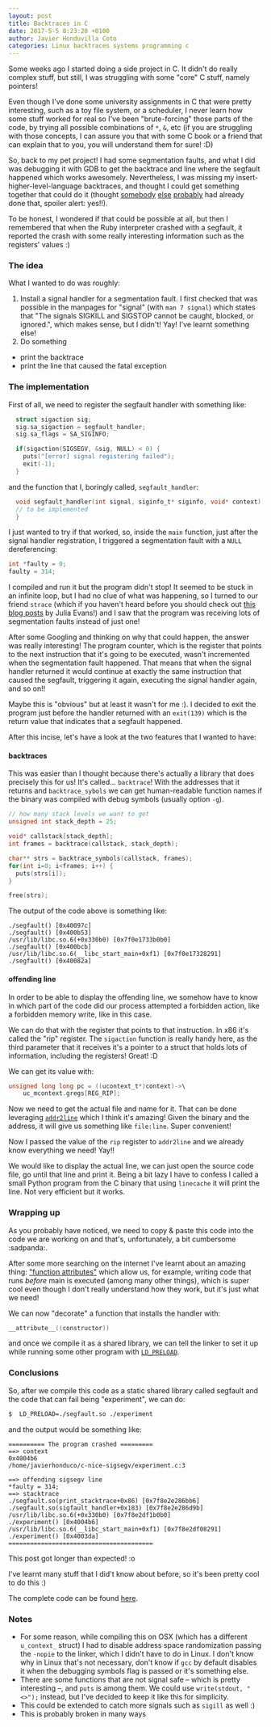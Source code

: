 ```yaml
---
layout: post
title: Backtraces in C
date: 2017-5-5 8:23:20 +0100
author: Javier Honduvilla Coto
categories: Linux backtraces systems programming c
---
```


Some weeks ago I started doing a side project in C. It didn't do really complex stuff, but still, I was struggling with some "core" C stuff, namely pointers!

Even though I've done some university assignments in C that were pretty interesting, such as a toy file system, or a scheduler, I never learn how some stuff worked for real so I've been "brute-forcing" those parts of the code, by trying all possible combinations of `*`, `&`, etc (if you are struggling with those concepts, I can assure you that with some C book or a friend that can explain that to you, you will understand them for sure! :D)

So, back to my pet project! I had some segmentation faults, and what I did was debugging it with GDB to get the backtrace and line where the segfault happened which works awesomely. Nevertheless, I was missing my insert-higher-level-language backtraces, and thought I could get something together that could do it (thought [somebody](https://www.gnu.org/software/libsigsegv/) [else](https://github.com/ddopson/node-segfault-handler) [probably](http://faulthandler.readthedocs.io/) had already done that, spoiler alert: yes!!).

To be honest, I wondered if that could be possible at all, but then I remembered that when the Ruby interpreter crashed with a segfault, it reported the crash with some really interesting information such as the registers' values :)

### The idea

What I wanted to do was roughly:
1. Install a signal handler for a segmentation fault. I first checked that was possible in the manpages for "signal" (with `man 7 signal`) which states that "The signals SIGKILL and SIGSTOP cannot be caught, blocked, or ignored.", which makes sense, but I didn't! Yay! I've learnt something else!
2. Do something
  - print the backtrace
  - print the line that caused the fatal exception

### The implementation
First of all, we need to register the segfault handler with something like:
```c
  struct sigaction sig;
  sig.sa_sigaction = segfault_handler;
  sig.sa_flags = SA_SIGINFO;

  if(sigaction(SIGSEGV, &sig, NULL) < 0) {
    puts("[error] signal registering failed");
    exit(-1);
  }
```
and the function that I, boringly called, `segfault_handler`:
```c
  void segfault_handler(int signal, siginfo_t* siginfo, void* context) {
  // to be implemented
  }
```

I just wanted to try if that worked, so, inside the `main` function, just after the signal handler registration, I triggered a segmentation fault with a `NULL` dereferencing:
```c
int *faulty = 0;
faulty = 314;
```

I compiled and run it but the program didn't stop! It seemed to be stuck in an infinite loop, but I had no clue of what was happening, so I turned to our friend `strace` (which if you haven't heard before you should check out [this blog posts](https://jvns.ca/categories/strace/) by Julia Evans!) and I saw that the program was receiving lots of segmentation faults instead of just one!

After some Googling and thinking on why that could happen, the answer was really interesting! The program counter, which is the register that points to the next instruction that it's going to be executed, wasn't incremented when the segmentation fault happened. That means that when the signal handler returned it would continue at exactly the same instruction that caused the segfault, triggering it again, executing the signal handler again, and so on!!

Maybe this is "obvious" but at least it wasn't for me :). I decided to exit the program just before the handler returned with an `exit(139)` which is the return value that indicates that a segfault happened.

After this incise, let's have a look at the two features that I wanted to have:

#### backtraces
This was easier than I thought because there's actually a library that does precisely this for us! It's called... `backtrace`! With the addresses that it returns and `backtrace_sybols` we can get human-readable function names if the binary was compiled with debug symbols (usually option `-g`).

```c
// how many stack levels we want to get
unsigned int stack_depth = 25;

void* callstack[stack_depth];
int frames = backtrace(callstack, stack_depth);

char** strs = backtrace_symbols(callstack, frames);
for(int i=0; i<frames; i++) {
  puts(strs[i]);
}

free(strs);
```

The output of the code above is something like:
```
./segfault() [0x40097c]
./segfault() [0x400b53]
/usr/lib/libc.so.6(+0x330b0) [0x7f0e1733b0b0]
./segfault() [0x400bcb]
/usr/lib/libc.so.6(__libc_start_main+0xf1) [0x7f0e17328291]
./segfault() [0x40082a]
```

#### offending line
In order to be able to display the offending line, we somehow have to know in which part of the code did our process attempted a forbidden action, like a forbidden memory write, like in this case.

We can do that with the register that points to that instruction. In x86 it's called the "rip" register. The `sigaction` function is really handy here, as the third parameter that it receives it's a pointer to a struct that holds lots of information, including the registers! Great! :D

We can get its value with:
```c
unsigned long long pc = ((ucontext_t*)context)->\
    uc_mcontext.gregs[REG_RIP];
```

Now we need to get the actual file and name for it. That can be done leveraging [`addr2line`](https://sourceware.org/binutils/docs-2.21/binutils/addr2line.html) which I think it's amazing! Given the binary and the address, it will give us something like `file:line`. Super convenient!

Now I passed the value of the `rip` register to `addr2line` and we already know everything we need! Yay!!

We would like to display the actual line, we can just open the source code file, go until that line and print it. Being a bit lazy I have to confess I called a small Python program from the C binary that using `linecache` it will print the line. Not very efficient but it works.

### Wrapping up
As you probably have noticed, we need to copy & paste this code into the code we are working on and that's, unfortunately, a bit cumbersome :sadpanda:.

After some more searching on the internet I've learnt about an amazing thing: ["function attributes"](https://gcc.gnu.org/onlinedocs/gcc-4.3.3/gcc/Function-Attributes.html) which allow us, for example, writing code that runs _before_ main is executed (among many other things), which is super cool even though I don't really understand how they work, but it's just what we need!

We can now "decorate" a function that installs the handler with:
```c
__attribute__((constructor))
```

and once we compile it as a shared library, we can tell the linker to set it up while running some other program with [`LD_PRELOAD`](https://rafalcieslak.wordpress.com/2013/04/02/dynamic-linker-tricks-using-ld_preload-to-cheat-inject-features-and-investigate-programs/).

### Conclusions
So, after we compile this code as a static shared library called segfault and the code that can fail being "experiment", we can do:
```bash
$  LD_PRELOAD=./segfault.so ./experiment
```

and the output would be something like:

```
========== The program crashed =========
==> context
0x4004b6
/home/javierhonduco/c-nice-sigsegv/experiment.c:3

==> offending sigsegv line
*faulty = 314;
==> stacktrace
./segfault.so(print_stacktrace+0x86) [0x7f8e2e286bb6]
./segfault.so(sigfault_handler+0x183) [0x7f8e2e286d9b]
/usr/lib/libc.so.6(+0x330b0) [0x7f8e2df1b0b0]
./experiment() [0x4004b6]
/usr/lib/libc.so.6(__libc_start_main+0xf1) [0x7f8e2df08291]
./experiment() [0x4003da]
========================================
```

This post got longer than expected! :o

I've learnt many stuff that I did't know about before, so it's been pretty cool to do this :)

The complete code can be found [here](https://github.com/javierhonduco/wheres-my-segfault).

### Notes
* For some reason, while compiling this on OSX (which has a different `u_context_` struct) I had to disable address space randomization passing the `-nopie` to the linker, which I didn't have to do in Linux. I don't know why in Linux that's not necessary, don't know if `gcc` by default disables it when the debugging symbols flag is passed or it's something else.
* There are some functions that are not signal safe – which is pretty interesting –, and `puts` is among them. We could use `write(stdout, "<>");` instead, but I've decided to keep it like this for simplicity.
* This could be extended to catch more signals such as `sigill` as well :)
* This is probably broken in many ways
